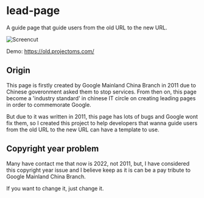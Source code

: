 # lead-page
A guide page that guide users from the old URL to the new URL.

![Screencut](https://user-images.githubusercontent.com/44722363/181429424-4677e7b5-9420-4d4d-a31e-835eaf7ac9b6.png)

Demo: https://old.projectoms.com/


## Origin
This page is firstly created by Google Mainland China Branch in 2011 due to Chinese goveronment asked them to stop services. From then on, this page become a 'industry standard' in chinese IT circle on creating leading pages in order to commemorate Google.

But due to it was written in 2011, this page has lots of bugs and Google wont fix them, so I created this project to help developers that wanna guide users from the old URL to the new URL can have a template to use.


## Copyright year problem
Many have contact me that now is 2022, not 2011, but, I have considered this copyright year issue and I believe keep as it is can be a pay tribute to Google Mainland China Branch.

If you want to change it, just change it.
